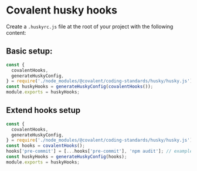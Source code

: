 # Covalent husky hooks

Create a `.huskyrc.js` file at the root of your project with the following content:

## Basic setup:

```js
const {
  covalentHooks,
  generateHuskyConfig,
} = require('./node_modules/@covalent/coding-standards/husky/husky.js');
const huskyHooks = generateHuskyConfig(covalentHooks());
module.exports = huskyHooks;
```

## Extend hooks setup

```js
const {
  covalentHooks,
  generateHuskyConfig,
} = require('./node_modules/@covalent/coding-standards/husky/husky.js');
const hooks = covalentHooks();
hooks['pre-commit'] = [...hooks['pre-commit'], 'npm audit']; // example of adding a hook
const huskyHooks = generateHuskyConfig(hooks);
module.exports = huskyHooks;
```
